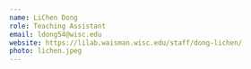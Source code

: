 ```yaml
---
name: LiChen Dong
role: Teaching Assistant
email: ldong54@wisc.edu
website: https://lilab.waisman.wisc.edu/staff/dong-lichen/
photo: lichen.jpeg
---
```

